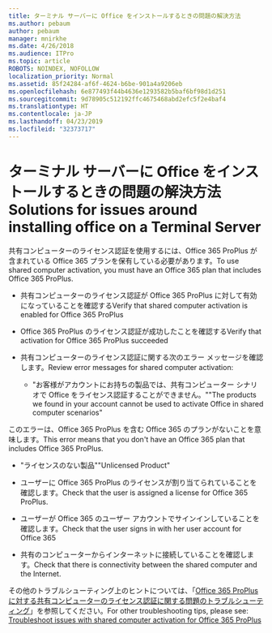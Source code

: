 ```yaml
---
title: ターミナル サーバーに Office をインストールするときの問題の解決方法
ms.author: pebaum
author: pebaum
manager: mnirkhe
ms.date: 4/26/2018
ms.audience: ITPro
ms.topic: article
ROBOTS: NOINDEX, NOFOLLOW
localization_priority: Normal
ms.assetid: 85f24284-af6f-4624-b6be-901a4a9206eb
ms.openlocfilehash: 6e877493f44b4636e1293582b5baf6bf98d1d251
ms.sourcegitcommit: 9d78905c512192ffc4675468abd2efc5f2e4baf4
ms.translationtype: HT
ms.contentlocale: ja-JP
ms.lasthandoff: 04/23/2019
ms.locfileid: "32373717"
---
```

# <a name="solutions-for-issues-around-installing-office-on-a-terminal-server"></a><span data-ttu-id="a5566-102">ターミナル サーバーに Office をインストールするときの問題の解決方法</span><span class="sxs-lookup"><span data-stu-id="a5566-102">Solutions for issues around installing office on a Terminal Server</span></span>

<span data-ttu-id="a5566-103">共有コンピューターのライセンス認証を使用するには、Office 365 ProPlus が含まれている Office 365 プランを保有している必要があります。</span><span class="sxs-lookup"><span data-stu-id="a5566-103">To use shared computer activation, you must have an Office 365 plan that includes Office 365 ProPlus.</span></span>
  
- <span data-ttu-id="a5566-104">共有コンピューターのライセンス認証が Office 365 ProPlus に対して有効になっていることを確認する</span><span class="sxs-lookup"><span data-stu-id="a5566-104">Verify that shared computer activation is enabled for Office 365 ProPlus</span></span>
    
- <span data-ttu-id="a5566-105">Office 365 ProPlus のライセンス認証が成功したことを確認する</span><span class="sxs-lookup"><span data-stu-id="a5566-105">Verify that activation for Office 365 ProPlus succeeded</span></span>
    
- <span data-ttu-id="a5566-106">共有コンピューターのライセンス認証に関する次のエラー メッセージを確認します。</span><span class="sxs-lookup"><span data-stu-id="a5566-106">Review error messages for shared computer activation:</span></span>
    
  - <span data-ttu-id="a5566-107">"お客様がアカウントにお持ちの製品では、共有コンピューター シナリオで Office をライセンス認証することができません。"</span><span class="sxs-lookup"><span data-stu-id="a5566-107">"The products we found in your account cannot be used to activate Office in shared computer scenarios"</span></span>
  
<span data-ttu-id="a5566-108">このエラーは、Office 365 ProPlus を含む Office 365 のプランがないことを意味します。</span><span class="sxs-lookup"><span data-stu-id="a5566-108">This error means that you don't have an Office 365 plan that includes Office 365 ProPlus.</span></span>
    
  - <span data-ttu-id="a5566-109">"ライセンスのない製品"</span><span class="sxs-lookup"><span data-stu-id="a5566-109">"Unlicensed Product"</span></span>
    
  - <span data-ttu-id="a5566-110">ユーザーに Office 365 ProPlus のライセンスが割り当てられていることを確認します。</span><span class="sxs-lookup"><span data-stu-id="a5566-110">Check that the user is assigned a license for Office 365 ProPlus.</span></span>
    
  - <span data-ttu-id="a5566-111">ユーザーが Office 365 のユーザー アカウントでサインインしていることを確認します。</span><span class="sxs-lookup"><span data-stu-id="a5566-111">Check that the user signs in with her user account for Office 365</span></span>
    
  - <span data-ttu-id="a5566-112">共有のコンピューターからインターネットに接続していることを確認します。</span><span class="sxs-lookup"><span data-stu-id="a5566-112">Check that there is connectivity between the shared computer and the Internet.</span></span>
    
<span data-ttu-id="a5566-113">その他のトラブルシューティング上のヒントについては、「[Office 365 ProPlus に対する共有コンピューターのライセンス認証に関する問題のトラブルシューティング](https://docs.microsoft.com/DeployOffice/troubleshoot-issues-with-shared-computer-activation-for-office-365-proplus)」を参照してください。</span><span class="sxs-lookup"><span data-stu-id="a5566-113">For other troubleshooting tips, please see: [Troubleshoot issues with shared computer activation for Office 365 ProPlus](https://docs.microsoft.com/DeployOffice/troubleshoot-issues-with-shared-computer-activation-for-office-365-proplus)</span></span>
  

